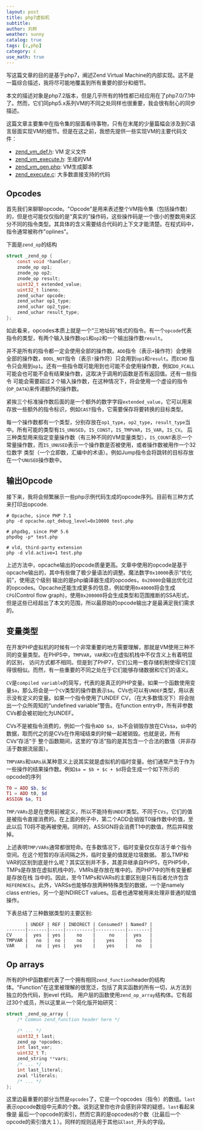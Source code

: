```yaml
---
layout: post
title: php7虚拟机
subtitle: 
author: 刘邦
weather: sunny
catalog: true
tags: [c,php]
category: c
use_math: true
---
```



写这篇文章的目的是基于php7，阐述Zend Virtual Machine的内部实现。这不是一篇综合描述，我将尽可能地覆盖到所有重要的部分和细节。

本文的描述对象是php7.2版本，但是几乎所有的特性都已经应用在了php7.0/7.1中了。然而，它们同php5.x系列VM的不同之处同样也很重要，我会很有耐心的同步描述。

这篇文章主要集中在指令集的层面看待事物，只有在末尾的少量篇幅会涉及到C语言层面实现VM的细节。但是在这之前，我想先提供一些实现VM的主要代码文件：

- [zend_vm_def.h](https://github.com/php/php-src/blob/master/Zend/zend_vm_def.h): VM 定义文件
- [zend_vm_execute.h](https://github.com/php/php-src/blob/master/Zend/zend_vm_execute.h): 生成的VM
- [zend_vm_gen.php](https://github.com/php/php-src/blob/master/Zend/zend_vm_gen.php): VM生成脚本
- [zend_execute.c](https://github.com/php/php-src/blob/master/Zend/zend_execute.c): 大多数直接支持的代码

## Opcodes

首先我们来聊聊opcode。"Opcode"是用来表述整个VM指令集（包括操作数）的，但是也可能仅仅指的是“真实的”操作码，这些操作码是一个很小的整数用来区分不同的指令类型。其具体的含义需要结合代码的上下文才能清楚。在程式码中，指令通常被称作"oplines"。 

下面是`zend_op`的结构

```c
struct _zend_op {
    const void *handler;
    znode_op op1;
    znode_op op2;
    znode_op result;
    uint32_t extended_value;
    uint32_t lineno;
    zend_uchar opcode;
    zend_uchar op1_type;
    zend_uchar op2_type;
    zend_uchar result_type;
};
```

如此看来，opcodes本质上就是一个“三地址码”格式的指令。有一个`opcode`代表指令的类型，有两个输入操作数`op1`和`op2`和一个输出操作数`result`。

并不是所有的指令都一定会使用全部的操作数。`ADD`指令（表示`+`操作符）会使用全部的操作数，`BOOL_NOT`指令（表示`!`操作符）只会用到`op1`和`result`。而`ECHO`
指令只会用到`op1`。还有一些指令既可能用到也可能不会使用操作数，例如`DO_FCALL`可能会也可能不会有结果操作数，这取决于调用的函数是否有返回值。还有一些指令
可能会需要超过２个输入操作数，在这种情况下，将会使用一个虚设的指令(`OP_DATA`)来传递额外的操作数。

紧挨三个标准操作数后面的是一个额外的数字字段`extended_value`，它可以用来存放一些额外的指令标识，例如`CAST`指令，它需要保存将要转换的目标类型。

每一个操作数都有一个类型，分别存放在`op1_type`，`op2_type`，`result_type`当中。所有可能的类型有`IS_UNUSED`，`IS_CONST`，`IS_TMPVAR`，`IS_VAR`，`IS_CV`。
后三种类型用来指定变量操作数（有三种不同的VM变量类型），`IS_COUNT`表示一个常量操作数，而`IS_UNUSED`表示一个操作数是否被使用，或者操作数被用作一个32位数字
类型（一个立即数，汇编中的术语）。例如Jump指令会将跳转的目标存放在一个`UNUSED`操作数中。

## 输出Opcode

接下来，我将会频繁展示一些php示例代码生成的opcode序列。目前有三种方式来打印出opcode.

```shell
# Opcache, since PHP 7.1
php -d opcache.opt_debug_level=0x10000 test.php

# phpdbg, since PHP 5.6
phpdbg -p* test.php

# vld, third-party extension
php -d vld.active=1 test.php
```

上述方法中，opcache输出的opcode质量更高。文章中使用的opcode是基于opcache输出的，其中有些做了极少量语法的调整。魔法数字`0x10000`表示“优化前”，使用这个级别
输出的是php编译器生成的opcodes，`0x20000`会输出优化过的opcodes。Opcache还能生成更多的信息，例如使用`0x40000`将会生成`CFG`(Control flow graph)，使用`0x200000`将会生成类型和范围推断的SSA形式，但是这些已经超出了本文的范围，所以最原始的opcode输出才是最满足我们需求的。

## 变量类型

在开发PHP虚拟机的时候有一个非常重要的地方需要理解，那就是VM使用三种不同的变量类型。在PHP5中，`TMPVAR`，`VAR`和`CV`在虚拟机栈中不仅含义上有着明显的区别，
访问方式都不相同。但是到了PHP7，它们公用一套存储机制使得它们变得很相似。而然，有一些重要的不同之处在于它们能够存储数据和它们的语义。

`CV`是`compiled variable`的简写，代表的是真正的PHP变量。如果一个函数使用变量`$a`，那么将会是一个`CV`类型的操作数表示`$a`。CVs也可以有`UNDEF`类型，用以表示没有定义的变量。如果一个指令使用了UNDEF CV，（在大多数情况下）将会抛出一个众所周知的“undefined variable”警告。在function entry中，所有非参数CVs都会被初始化为UNDEF。

CVs不是被指令消费的，例如一个指令`ADD $a, $b`不会销毁存放在CVs`$a`，`$b`中的数据，取而代之的是CVs在作用域结束的时候一起被销毁。也就是说，所有CVs“存活”于
整个函数期间，这里的“存活”指的是其包含一个合法的数值（并非存活于数据流层面）。

`TMPVARs`和`VARs`从某种意义上说其实就是虚拟机的临时变量。他们通常产生于作为一些操作的结果操作数。例如`$a = $b + $c + $d`将会生成一个如下所示的opcode的序列

```php
T0 = ADD $b, $c
T1 = ADD t0, $d
ASSIGN $a, T1
```

`TMP/VARs`总是在使用前被定义，所以不能持有`UNDEF`类型。不同于`CVs`，它们的值是被指令直接消费的。在上面的例子中，第二个ADD会销毁T0操作数中的值，至此以后
T0将不能再被使用。同样的，ASSIGN将会消费T1中的数值，然后并释放掉。

上述表明`TMP/VARs`通常都很短命。在多数情况下，临时变量仅仅存活于单个指令空间。在这个短暂的存活间隔之外，临时变量的值就是垃圾数据。
那么TMP和VAR的区别到底是什么呢？其实区别并不多，其差异继承自PHP5，在PHP5中，TMPs是存放在虚拟机栈中的，VMRs是存放在堆中的。而PHP7中的所有变量都是存放在栈
当中的。因此，至今TMPs和VARs的主要区别是只有后者允许包含`REFERENCEs`。此外，VARSs也能够存放两种特殊类型的数据，一个是namely class entries，另一个是INDIRECT values。后者也通常被用来处理非普通的赋值操作。

下表总结了三种数据类型的主要区别:

```
       | UNDEF | REF | INDIRECT | Consumed? | Named? |
-------|-------|-----|----------|-----------|--------|
CV     |  yes  | yes |    no    |     no    |  yes   |
TMPVAR |   no  |  no |    no    |    yes    |   no   |
VAR    |   no  | yes |   yes    |    yes    |   no   |
```

## Op arrays

所有的PHP函数都代表了一个拥有相同`zend_function`header的结构体。"Function"在这里被理解的很宽泛，包括了真实函数的所有一切，从方法到独立的伪代码，到evel
代码。
用户层的函数使用`zend_op_array`结构体。它有超过30个成员，所以这里从一个简化版开始研究：

```c
struct _zend_op_array {
    /* Common zend_function header here */

    /* ... */
    uint32_t last;
    zend_op *opcodes;
    int last_var;
    uint32_t T;
    zend_string **vars;
    /* ... */
    int last_literal;
    zval *literals;
    /* ... */
};
```

这里边最重要的部分当然是`opcodes`了，它是一个opcodes（指令）的数组。`last`表示opcode数组中元素的个数。说到这里你也许会感到非常的疑惑，`last`看起来像是
最后一个opcode的索引，然而它真的是opcodes的个数（比最后一个opcode的索引值大１）。同样的规则适用于其他以`last_`开头的字段。

